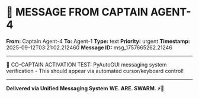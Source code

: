 # 🔵 MESSAGE FROM CAPTAIN AGENT-4

**From:** Captain Agent-4
**To:** Agent-1
**Type:** text
**Priority:** urgent
**Timestamp:** 2025-09-12T03:21:02.212460
**Message ID:** msg_1757665262.21246

---

🐝 CO-CAPTAIN ACTIVATION TEST: PyAutoGUI messaging system verification - This should appear via automated cursor/keyboard control!

---

**Delivered via Unified Messaging System**
**WE. ARE. SWARM. ⚡🐝**
